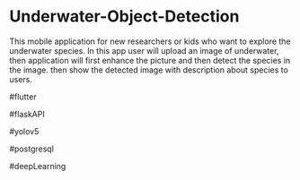 # Underwater-Object-Detection
This mobile application for new researchers or kids who want to explore the underwater species. In this app user will upload an image of underwater, then application will first enhance the picture and then detect the species in the image. then show the detected image with description about species to users.

#flutter

#flaskAPI

#yolov5

#postgresql

#deepLearning
